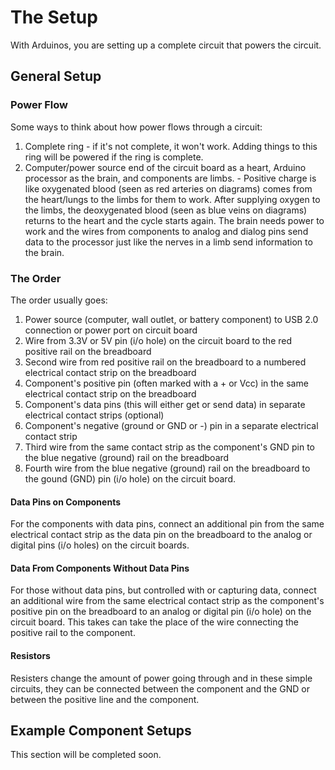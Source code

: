 # The Setup

With Arduinos, you are setting up a complete circuit that powers the circuit.

## General Setup

### Power Flow

Some ways to think about how power flows through a circuit:

1. Complete ring - if it's not complete, it won't work. Adding things to this ring will be powered if the ring is complete.
2. Computer/power source end of the circuit board as a heart, Arduino processor as the brain, and components are limbs. - Positive charge is like oxygenated blood \(seen as red arteries on diagrams\) comes from the heart/lungs to the limbs for them to work. After supplying oxygen to the limbs, the deoxygenated blood \(seen as blue veins on diagrams\) returns to the heart and the cycle starts again. The brain needs power to work and the wires from components to analog and dialog pins send data to the processor just like the nerves in a limb send information to the brain.

### The Order

The order usually goes:

1. Power source \(computer, wall outlet, or battery component\) to USB 2.0 connection or power port on circuit board
2. Wire from 3.3V or 5V pin \(i/o hole\) on the circuit board to the red positive rail on the breadboard
3. Second wire from red positive rail on the breadboard to a numbered electrical contact strip on the breadboard
4. Component's positive pin \(often marked with a + or Vcc\) in the same electrical contact strip on the breadboard
5. Component's data pins \(this will either get or send data\) in separate electrical contact strips \(optional\)
6. Component's negative \(ground or GND or -\) pin in a separate electrical contact strip
7. Third wire from the same contact strip as the component's GND pin to the blue negative \(ground\) rail on the breadboard
8. Fourth wire from the blue negative \(ground\) rail on the breadboard to the gound \(GND\) pin \(i/o hole\) on the circuit board.

#### Data Pins on Components

For the components with data pins, connect an additional pin from the same electrical contact strip as the data pin on the breadboard to the analog or digital pins \(i/o holes\) on the circuit boards.

#### Data From Components Without Data Pins

For those without data pins, but controlled with or capturing data, connect an additional wire from the same electrical contact strip as the component's positive pin on the breadboard to an analog or digital pin \(i/o hole\) on the circuit board. This takes can take the place of the wire connecting the positive rail to the component.

#### Resistors

Resisters change the amount of power going through and in these simple circuits, they can be connected between the component and the GND or between the positive line and the component.

## Example Component Setups

This section will be completed soon.



